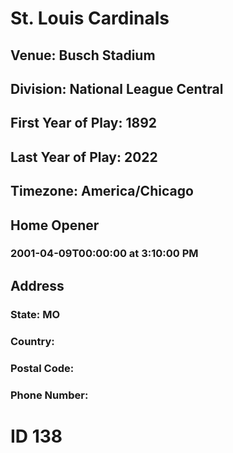 # St. Louis Cardinals
## Venue: Busch Stadium
## Division: National League Central
## First Year of Play: 1892
## Last Year of Play: 2022
## Timezone: America/Chicago
## Home Opener
### 2001-04-09T00:00:00 at 3:10:00 PM
## Address
### 
### State: MO
### Country: 
### Postal Code: 
### Phone Number: 
# ID 138